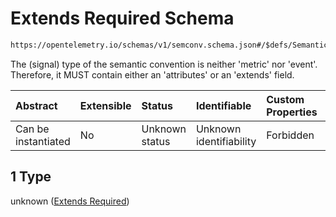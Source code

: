 # Extends Required Schema

```txt
https://opentelemetry.io/schemas/v1/semconv.schema.json#/$defs/SemanticConventionBase/allOf/0/then/anyOf/1
```

The (signal) type of the semantic convention is neither 'metric' nor 'event'. Therefore, it MUST contain either an 'attributes' or an 'extends' field.

| Abstract            | Extensible | Status         | Identifiable            | Custom Properties | Additional Properties | Access Restrictions | Defined In                                                                           |
| :------------------ | :--------- | :------------- | :---------------------- | :---------------- | :-------------------- | :------------------ | :----------------------------------------------------------------------------------- |
| Can be instantiated | No         | Unknown status | Unknown identifiability | Forbidden         | Allowed               | none                | [semconv.schema.json\*](../../../schemas/semconv.schema.json "open original schema") |

## 1 Type

unknown ([Extends Required](../semantic/semconv-opentelemetry-semantic-convention-schema-definitions-semantic-convention-base-allof-not-metric-or-event-not-metric-or-event---then-anyof-extends-required.md))
